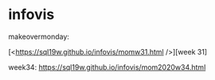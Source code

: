 # infovis

makeovermonday:

[<https://sql19w.github.io/infovis/momw31.html />][week 31]

week34: https://sql19w.github.io/infovis/mom2020w34.html


